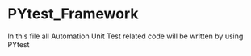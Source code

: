 # PYtest_Framework
In this file all Automation Unit Test related code will be written by using PYtest
